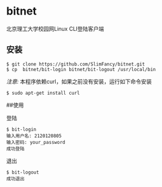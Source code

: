 bitnet
======

北京理工大学校园网Linux CLI登陆客户端

## 安装
```
$ git clone https://github.com/SlimFancy/bitnet.git
$ cp  bitnet/bit-login bitnet/bit-logout /usr/local/bin
```

*注意:* 本程序依赖curl，如果之前没有安装，运行如下命令安装
```
$ sudo apt-get install curl
```


##使用

登陆
```
$ bit-login 
输入用户名: 2120120805
输入密码: your_password
成功登陆
```

退出
```
$ bit-logout 
成功退出
```
